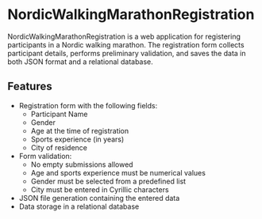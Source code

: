 # NordicWalkingMarathonRegistration

NordicWalkingMarathonRegistration is a web application for registering participants in a Nordic walking marathon. The registration form collects participant details, performs preliminary validation, and saves the data in both JSON format and a relational database.

## Features

- Registration form with the following fields:
  - Participant Name
  - Gender
  - Age at the time of registration
  - Sports experience (in years)
  - City of residence
- Form validation:
  - No empty submissions allowed
  - Age and sports experience must be numerical values
  - Gender must be selected from a predefined list
  - City must be entered in Cyrillic characters
- JSON file generation containing the entered data
- Data storage in a relational database
